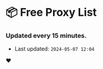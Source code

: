 # :package: Free Proxy List
### Updated every 15 minutes.

- Last updated: `2024-05-07 12:04`

:heart:
